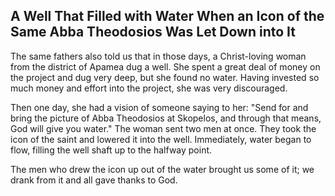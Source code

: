 ## A Well That Filled with Water When an Icon of the Same Abba Theodosios Was Let Down into It

The same fathers also told us that in those days, a Christ-loving woman from the district of Apamea dug a well. She spent a great deal of money on the project and dug very deep, but she found no water. Having invested so much money and effort into the project, she was very discouraged. 

Then one day, she had a vision of someone saying to her: "Send for and bring the picture of Abba Theodosios at Skopelos, and through that means, God will give you water." The woman sent two men at once. They took the icon of the saint and lowered it into the well. Immediately, water began to flow, filling the well shaft up to the halfway point. 

The men who drew the icon up out of the water brought us some of it; we drank from it and all gave thanks to God.
